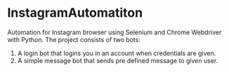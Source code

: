 # InstagramAutomatiton
Automation for Instagram browser using Selenium and Chrome Webdriver with Python.
The project consists of two bots:
1. A login bot that logins you in an account when credentials are given.
2. A simple message bot that sends pre defined message to given user.
